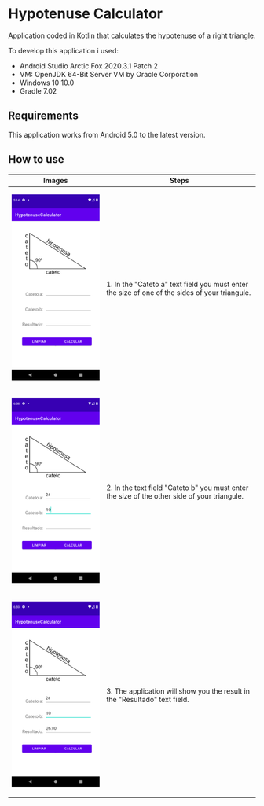 # Hypotenuse Calculator
Application coded in Kotlin that calculates the hypotenuse of a right triangle.

To develop this application i used:

  - Android Studio Arctic Fox 2020.3.1 Patch 2
  - VM: OpenJDK 64-Bit Server VM by Oracle Corporation
  - Windows 10 10.0
  - Gradle 7.02

## Requirements

This application works from Android 5.0 to the latest version.

## How to use

<table>
  <thead>
    <tr>
      <th>Images</th>
      <th>Steps</th>
    </tr>
  </thead>
  <tbody>
    <tr>
      <td>
        <p align="center">
          <img src="screen01.png" width="350" title="screenshot1">
        </p>
      </td>
      <td>
        1. In the "Cateto a" text field you must enter the size of one of the sides of your triangule.
      </td>
    </tr>
    <tr>
      <td>
        <p align="center">
          <img src="screen02.png" width="350" title="screenshot1">
        </p>
      </td>
      <td>
        2. In the text field "Cateto b" you must enter the size of the other side of your triangule.
      </td>
    </tr>
    <tr>
      <td>
        <p align="center">
          <img src="screen03.png" width="350" title="screenshot1">
        </p>
      </td>
      <td>
        3. The application will show you the result in the "Resultado" text field.
      </td>
    </tr>
  </tbody>
</table> 
